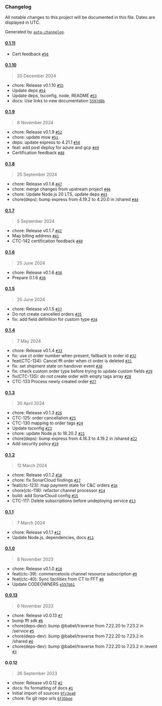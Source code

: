 ### Changelog

All notable changes to this project will be documented in this file. Dates are displayed in UTC.

Generated by [`auto-changelog`](https://github.com/CookPete/auto-changelog).

#### [0.1.11](https://github.com/fulfillmenttools/commercetools-connector/compare/0.1.10...0.1.11)

- Cert feedback [`#56`](https://github.com/fulfillmenttools/commercetools-connector/pull/56)

#### [0.1.10](https://github.com/fulfillmenttools/commercetools-connector/compare/0.1.9...0.1.10)

> 20 December 2024

- chore: Release v0.1.10 [`#55`](https://github.com/fulfillmenttools/commercetools-connector/pull/55)
- Update deps [`#54`](https://github.com/fulfillmenttools/commercetools-connector/pull/54)
- Update deps, tsconfig, node, README [`#53`](https://github.com/fulfillmenttools/commercetools-connector/pull/53)
- docs: Use links to new documentation [`5597d8b`](https://github.com/fulfillmenttools/commercetools-connector/commit/5597d8bf454d90975bc60c6031831a7880667986)

#### [0.1.9](https://github.com/fulfillmenttools/commercetools-connector/compare/0.1.8...0.1.9)

> 8 November 2024

- chore: Release v0.1.9 [`#52`](https://github.com/fulfillmenttools/commercetools-connector/pull/52)
- chore: update msw [`#51`](https://github.com/fulfillmenttools/commercetools-connector/pull/51)
- deps: update express to 4.21.1 [`#50`](https://github.com/fulfillmenttools/commercetools-connector/pull/50)
- feat: add post deploy for azure and gcp [`#49`](https://github.com/fulfillmenttools/commercetools-connector/pull/49)
- Certification feedback [`#48`](https://github.com/fulfillmenttools/commercetools-connector/pull/48)

#### [0.1.8](https://github.com/fulfillmenttools/commercetools-connector/compare/0.1.7...0.1.8)

> 25 September 2024

- chore: Release v0.1.8 [`#47`](https://github.com/fulfillmenttools/commercetools-connector/pull/47)
- chore: merge changes from upstream project [`#46`](https://github.com/fulfillmenttools/commercetools-connector/pull/46)
- chore: Update Node.js 20 LTS, update deps [`#43`](https://github.com/fulfillmenttools/commercetools-connector/pull/43)
- chore(deps): bump express from 4.19.2 to 4.20.0 in /shared [`#44`](https://github.com/fulfillmenttools/commercetools-connector/pull/44)

#### [0.1.7](https://github.com/fulfillmenttools/commercetools-connector/compare/0.1.6...0.1.7)

> 5 September 2024

- chore: Release v0.1.7 [`#42`](https://github.com/fulfillmenttools/commercetools-connector/pull/42)
- Map billing address [`#41`](https://github.com/fulfillmenttools/commercetools-connector/pull/41)
- CTC-142 certification feedback [`#40`](https://github.com/fulfillmenttools/commercetools-connector/pull/40)

#### [0.1.6](https://github.com/fulfillmenttools/commercetools-connector/compare/0.1.5...0.1.6)

> 25 June 2024

- chore: Release v0.1.6 [`#38`](https://github.com/fulfillmenttools/commercetools-connector/pull/38)
- Prepare 0.1.6 [`#36`](https://github.com/fulfillmenttools/commercetools-connector/pull/36)

#### [0.1.5](https://github.com/fulfillmenttools/commercetools-connector/compare/0.1.4...0.1.5)

> 25 June 2024

- chore: Release v0.1.5 [`#37`](https://github.com/fulfillmenttools/commercetools-connector/pull/37)
- Do not create cancelled orders [`#35`](https://github.com/fulfillmenttools/commercetools-connector/pull/35)
- fix: add field definition for custom type [`#34`](https://github.com/fulfillmenttools/commercetools-connector/pull/34)

#### [0.1.4](https://github.com/fulfillmenttools/commercetools-connector/compare/0.1.3...0.1.4)

> 7 May 2024

- chore: Release v0.1.4 [`#33`](https://github.com/fulfillmenttools/commercetools-connector/pull/33)
- fix: use ct order number when present, fallback to order id [`#32`](https://github.com/fulfillmenttools/commercetools-connector/pull/32)
- feat(CTC-134): Cancel fft order when ct order is deleted [`#31`](https://github.com/fulfillmenttools/commercetools-connector/pull/31)
- fix: set shipment state on handover event [`#30`](https://github.com/fulfillmenttools/commercetools-connector/pull/30)
- fix: check custom order type before trying to update custom fields [`#29`](https://github.com/fulfillmenttools/commercetools-connector/pull/29)
- fix(CTC-135): do not create order with empty tags array [`#28`](https://github.com/fulfillmenttools/commercetools-connector/pull/28)
- CTC-133 Process newly created order [`#27`](https://github.com/fulfillmenttools/commercetools-connector/pull/27)

#### [0.1.3](https://github.com/fulfillmenttools/commercetools-connector/compare/0.1.2...0.1.3)

> 30 April 2024

- chore: Release v0.1.3 [`#26`](https://github.com/fulfillmenttools/commercetools-connector/pull/26)
- CTC-125: order cancellation [`#25`](https://github.com/fulfillmenttools/commercetools-connector/pull/25)
- CTC-130 mapping to order tags [`#24`](https://github.com/fulfillmenttools/commercetools-connector/pull/24)
- Update tsconfig [`#23`](https://github.com/fulfillmenttools/commercetools-connector/pull/23)
- chore: update Node.js to 18.20.2 [`#21`](https://github.com/fulfillmenttools/commercetools-connector/pull/21)
- chore(deps): bump express from 4.18.3 to 4.19.2 in /shared [`#22`](https://github.com/fulfillmenttools/commercetools-connector/pull/22)
- Add security policy [`#19`](https://github.com/fulfillmenttools/commercetools-connector/pull/19)

#### [0.1.2](https://github.com/fulfillmenttools/commercetools-connector/compare/0.1.1...0.1.2)

> 12 March 2024

- chore: Release v0.1.2 [`#18`](https://github.com/fulfillmenttools/commercetools-connector/pull/18)
- chore: fix SonarCloud findings [`#17`](https://github.com/fulfillmenttools/commercetools-connector/pull/17)
- feat(ctc-123): map payment state for C&C orders [`#16`](https://github.com/fulfillmenttools/commercetools-connector/pull/16)
- chore(ctc-118): refactor channel processor [`#14`](https://github.com/fulfillmenttools/commercetools-connector/pull/14)
- build: add SonarCloud config [`#15`](https://github.com/fulfillmenttools/commercetools-connector/pull/15)
- CTC-117: Delete subscriptions before undeploying service [`#13`](https://github.com/fulfillmenttools/commercetools-connector/pull/13)

#### [0.1.1](https://github.com/fulfillmenttools/commercetools-connector/compare/0.1.0...0.1.1)

> 7 March 2024

- chore: Release v0.1.1 [`#12`](https://github.com/fulfillmenttools/commercetools-connector/pull/12)
- Update Node.js, dependencies, docs [`#11`](https://github.com/fulfillmenttools/commercetools-connector/pull/11)

#### [0.1.0](https://github.com/fulfillmenttools/commercetools-connector/compare/0.0.13...0.1.0)

> 8 November 2023

- chore: Release v0.1.0 [`#10`](https://github.com/fulfillmenttools/commercetools-connector/pull/10)
- feat(ctc-39): commercetools channel resource subscription [`#9`](https://github.com/fulfillmenttools/commercetools-connector/pull/9)
- feat(ctc-40): Sync facilities from CT to FFT [`#8`](https://github.com/fulfillmenttools/commercetools-connector/pull/8)
- Update CODEOWNERS [`e557bb1`](https://github.com/fulfillmenttools/commercetools-connector/commit/e557bb12869760293b439b88ebec28dfdf412ddc)

#### [0.0.13](https://github.com/fulfillmenttools/commercetools-connector/compare/0.0.12...0.0.13)

> 6 November 2023

- chore: Release v0.0.13 [`#7`](https://github.com/fulfillmenttools/commercetools-connector/pull/7)
- bump fft sdk [`#6`](https://github.com/fulfillmenttools/commercetools-connector/pull/6)
- chore(deps-dev): bump @babel/traverse from 7.22.20 to 7.23.2 in /service [`#5`](https://github.com/fulfillmenttools/commercetools-connector/pull/5)
- chore(deps-dev): bump @babel/traverse from 7.22.20 to 7.23.2 in /shared [`#4`](https://github.com/fulfillmenttools/commercetools-connector/pull/4)
- chore(deps-dev): bump @babel/traverse from 7.22.20 to 7.23.2 in /event [`#3`](https://github.com/fulfillmenttools/commercetools-connector/pull/3)

#### 0.0.12

> 26 September 2023

- chore: Release v0.0.12 [`#2`](https://github.com/fulfillmenttools/commercetools-connector/pull/2)
- docs: fix formatting of docs [`#1`](https://github.com/fulfillmenttools/commercetools-connector/pull/1)
- Initial import of sources [`9fc3ea0`](https://github.com/fulfillmenttools/commercetools-connector/commit/9fc3ea0c306ffd4f5474c5276a333421dc1c3c99)
- chore: fix git repo urls [`6f35bee`](https://github.com/fulfillmenttools/commercetools-connector/commit/6f35bee22c3d2c58c25e73477413ba935bb0c2e1)
